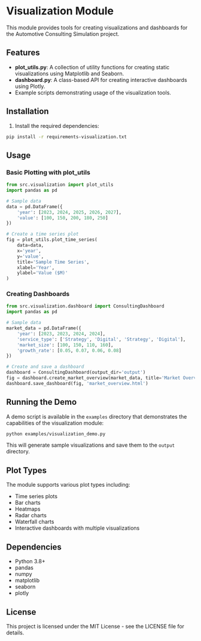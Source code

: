 # Visualization Module

This module provides tools for creating visualizations and dashboards for the Automotive Consulting Simulation project.

## Features

- **plot_utils.py**: A collection of utility functions for creating static visualizations using Matplotlib and Seaborn.
- **dashboard.py**: A class-based API for creating interactive dashboards using Plotly.
- Example scripts demonstrating usage of the visualization tools.

## Installation

1. Install the required dependencies:

```bash
pip install -r requirements-visualization.txt
```

## Usage

### Basic Plotting with plot_utils

```python
from src.visualization import plot_utils
import pandas as pd

# Sample data
data = pd.DataFrame({
    'year': [2023, 2024, 2025, 2026, 2027],
    'value': [100, 150, 200, 180, 250]
})

# Create a time series plot
fig = plot_utils.plot_time_series(
    data=data,
    x='year',
    y='value',
    title='Sample Time Series',
    xlabel='Year',
    ylabel='Value ($M)'
)
```

### Creating Dashboards

```python
from src.visualization.dashboard import ConsultingDashboard
import pandas as pd

# Sample data
market_data = pd.DataFrame({
    'year': [2023, 2023, 2024, 2024],
    'service_type': ['Strategy', 'Digital', 'Strategy', 'Digital'],
    'market_size': [100, 150, 110, 160],
    'growth_rate': [0.05, 0.07, 0.06, 0.08]
})

# Create and save a dashboard
dashboard = ConsultingDashboard(output_dir='output')
fig = dashboard.create_market_overview(market_data, title='Market Overview')
dashboard.save_dashboard(fig, 'market_overview.html')
```

## Running the Demo

A demo script is available in the `examples` directory that demonstrates the capabilities of the visualization module:

```bash
python examples/visualization_demo.py
```

This will generate sample visualizations and save them to the `output` directory.

## Plot Types

The module supports various plot types including:

- Time series plots
- Bar charts
- Heatmaps
- Radar charts
- Waterfall charts
- Interactive dashboards with multiple visualizations

## Dependencies

- Python 3.8+
- pandas
- numpy
- matplotlib
- seaborn
- plotly

## License

This project is licensed under the MIT License - see the LICENSE file for details.
